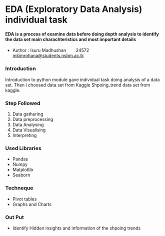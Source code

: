 
# EDA (Exploratory Data Analysis) individual task

#### EDA is a process of examine data before doing depth analysis to identify the data set main charachteristics and most important details



* Author : Isuru Madhushan &nbsp;&nbsp;&nbsp;&nbsp;&nbsp;&nbsp; 24572 &nbsp;&nbsp;&nbsp; mkimrohana@students.nsbm.ac.lk
  

### Introduction

Introduction to python module gave individual task doing analysis of a data set. Then i choosed data set from Kaggle Shpoing_trend data set from kaggle.


### Step Followed

1. Data gathering
2. Data preprocessing
3. Data Analysing
4. Data Visualising
5. Interpreting


### Used Libraries
* Pandas
* Numpy
* Matplotlib
* Seaborn

### Techneque

* Pivot tables
* Graphs and Charts

### Out Put

* Identify Hidden insights and information of the shpoing trends 



